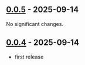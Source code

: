 ## [0.0.5](https://github.com/gdsfactory/ihp/releases/tag/v0.0.5) - 2025-09-14

No significant changes.


## [0.0.4](https://github.com/gdsfactory/ihp/releases/tag/v0.0.4) - 2025-09-14

- first release
